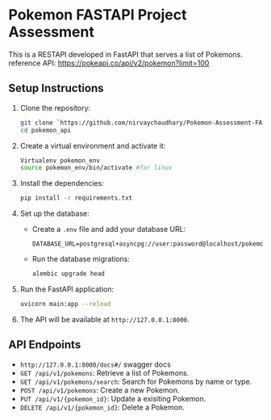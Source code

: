 # Pokemon FASTAPI Project Assessment
This is a RESTAPI developed in FastAPI that serves a list of Pokemons. 
reference API: https://pokeapi.co/api/v2/pokemon?limit=100

## Setup Instructions

1. Clone the repository:
    ```bash
    git clone `https://github.com/nirvaychaudhary/Pokemon-Assessment-FAST-API.git`
    cd pokemon_api
    ```

2. Create a virtual environment and activate it:
    ```bash
    Virtualenv pokemon_env
    source pokemon_env/bin/activate #for linux  
    ```

3. Install the dependencies:
    ```bash
    pip install -r requirements.txt
    ```

4. Set up the database:
    - Create a `.env` file and add your database URL:
      ```
      DATABASE_URL=postgresql+asyncpg://user:password@localhost/pokemon_db
      ```
    - Run the database migrations:
      ```bash
      alembic upgrade head
      ```

5. Run the FastAPI application:
    ```bash
    uvicorn main:app --reload
    ```

6. The API will be available at `http://127.0.0.1:8000`.

## API Endpoints
- `http://127.0.0.1:8000/docs#/` swagger docs
- `GET /api/v1/pokemons`: Retrieve a list of Pokemons.
- `GET /api/v1/pokemons/search`: Search for Pokemons by name or type.
- `POST /api/v1/pokemons`: Create a new Pokemon.
- `PUT /api/v1/{pokemon_id}`: Update a exisiting Pokemon.
- `DELETE /api/v1/{pokemon_id}`: Delete a Pokemon.

